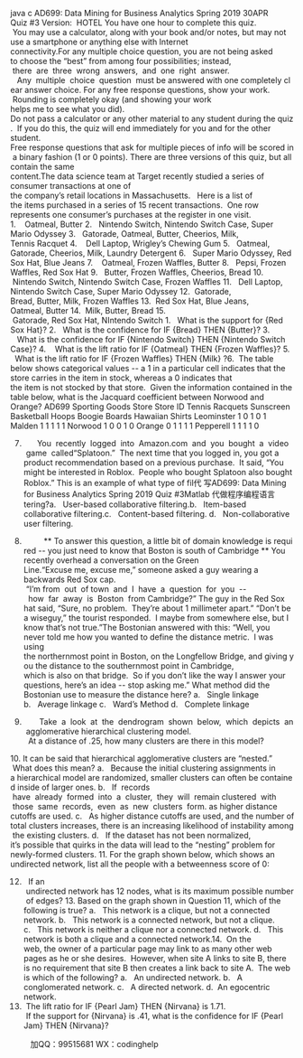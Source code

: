 java c
AD699: Data Mining for Business Analytics Spring 2019
30APR
Quiz #3
Version:  HOTEL
You have one hour to complete this quiz.  You may use a calculator, along with your book and/or notes, but may not use a smartphone or anything else with Internet connectivity.For any multiple choice question, you are not being asked to choose the “best” from among four possibilities; instead,  there  are  three  wrong  answers,  and  one  right  answer.    Any  multiple  choice  question  must be answered with one completely clear answer choice.
For any free response questions, show your work.  Rounding is completely okay (and showing your work helps me to see what you did).
Do not pass a calculator or any other material to any student during the quiz.  If you do this, the quiz will end immediately for you and for the other student.
Free response questions that ask for multiple pieces of info will be scored in a binary fashion (1 or 0 points). There are three versions of this quiz, but all contain the same content.The data science team at Target recently studied a series of consumer transactions at one of the company’s retail locations in Massachusetts.   Here is a list of the items purchased in a series of 15 recent transactions.  One row represents one consumer’s purchases at the register in one visit.
1.    Oatmeal, Butter
2.   Nintendo Switch, Nintendo Switch Case, Super Mario Odyssey
3.   Gatorade, Oatmeal, Butter, Cheerios, Milk, Tennis Racquet
4.    Dell Laptop, Wrigley’s Chewing Gum
5.   Oatmeal, Gatorade, Cheerios, Milk, Laundry Detergent
6.   Super Mario Odyssey, Red Sox Hat, Blue Jeans
7.    Oatmeal, Frozen Waffles, Butter
8.   Pepsi, Frozen Waffles, Red Sox Hat
9.   Butter, Frozen Waffles, Cheerios, Bread
10.  Nintendo Switch, Nintendo Switch Case, Frozen Waffles
11.   Dell Laptop, Nintendo Switch Case, Super Mario Odyssey
12.  Gatorade, Bread, Butter, Milk, Frozen Waffles
13.  Red Sox Hat, Blue Jeans, Oatmeal, Butter
14.  Milk, Butter, Bread
15.  Gatorade, Red Sox Hat, NIntendo Switch
1.   What is the support for {Red Sox Hat}?
2.   What is the confidence for IF {Bread} THEN {Butter}?
3.    What is the confidence for IF {Nintendo Switch} THEN {Nintendo Switch Case}?
4.    What is the lift ratio for IF {Oatmeal} THEN {Frozen Waffles}?
5.   What is the lift ratio for IF {Frozen Waffles} THEN {Milk} ?6.  The table below shows categorical values -- a 1 in a particular cell indicates that the store carries in the item in stock, whereas a 0 indicates that the item is not stocked by that store.  Given the information contained in the table below, what is the Jacquard coefficient between Norwood and Orange?
AD699 Sporting Goods Store
Store ID
Tennis Racquets
Sunscreen
Basketball Hoops
Boogie Boards
Hawaiian Shirts
Leominster
1
0
1
0
1
Malden
1
1
1
1
1
Norwood
1
0
0
1
0
Orange
0
1
1
1
1
Pepperell
1
1
1
1
0


7.       You  recently  logged  into  Amazon.com  and  you  bought  a  video  game  called“Splatoon.”  The next time that you logged in, you got a product recommendation based on a previous purchase.  It said, “You might be interested in Roblox.  People who bought Splatoon also bought Roblox.”
This is an example of what type of fil代 写AD699: Data Mining for Business Analytics Spring 2019 Quiz #3Matlab
代做程序编程语言tering?a.   User-based collaborative filtering.b.   Item-based collaborative filtering.c.   Content-based filtering.
d.   Non-collaborative user filtering.
8.          ** To answer this question, a little bit of domain knowledge is required -- you just need to know that Boston is south of Cambridge **
You recently overhead a conversation on the Green Line.“Excuse me, excuse me,” someone asked a guy wearing a backwards Red Sox cap.  “I’m from  out  of town  and  I  have  a  question  for  you  --  how  far  away  is  Boston  from Cambridge?”
The guy in the Red Sox hat said, “Sure, no problem.  They’re about 1 millimeter apart.”
“Don’t be a wiseguy,” the tourist responded.  I maybe from somewhere else, but I know that’s not true.”The Bostonian answered with this: “Well, you never told me how you wanted to define the distance metric.  I was using the northernmost point in Boston, on the Longfellow Bridge, and giving you the distance to the southernmost point in Cambridge, which is also on that bridge.  So if you don’t like the way I answer your questions, here’s an idea -- stop asking me.”
What method did the Bostonian use to measure the distance here?
a.   Single linkage
b.   Average linkage
c.   Ward’s Method
d.   Complete linkage

9.        Take  a  look  at  the  dendrogram  shown  below,  which  depicts  an  agglomerative hierarchical clustering model.   At a distance of .25, how many clusters are there in this model?

10. It can be said that hierarchical agglomerative clusters are “nested.”  What does this mean?
a.   Because the initial clustering assignments in a hierarchical model are randomized, smaller clusters can often be contained inside of larger ones.
b.   If  records  have  already  formed  into  a  cluster,  they  will  remain clustered  with  those  same  records,  even  as  new  clusters  form. as higher distance cutoffs are used.
c.   As higher distance cutoffs are used, and the number of total clusters increases, there is an increasing likelihood of instability among the existing clusters.
d.   If the dataset has not been normalized, it’s possible that quirks in the data will lead to the “nesting” problem for newly-formed clusters.
11. For the graph shown below, which shows an undirected network, list all the people with a betweenness score of 0:

12.   If an  undirected network has 12 nodes, what is its maximum possible number of edges?
13. Based on the graph shown in Question 11, which of the following is true?
a.   This network is a clique, but not a connected network.
b.   This network is a connected network, but not a clique.
c.   This network is neither a clique nor a connected network.
d.   This network is both a clique and a connected network.14.  On the web, the owner of a particular page may link to as many other web pages as he or she desires.  However, when site A links to site B, there is no requirement that site B then creates a link back to site A.  The web is which of the following?
a.   An undirected network.
b.   A conglomerated network.
c.   A directed network.
d.  An egocentric network.
15.  The lift ratio for IF {Pearl Jam} THEN {Nirvana} is 1.71.  If the support for {Nirvana} is .41, what is the confidence for IF {Pearl Jam} THEN {Nirvana}?




         
加QQ：99515681  WX：codinghelp
